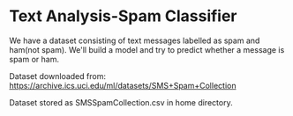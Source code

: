 # Text Analysis-Spam Classifier
We have a dataset consisting of text messages labelled as spam and ham(not spam). We'll build a model and try to predict whether a message is spam or ham.

Dataset downloaded from: https://archive.ics.uci.edu/ml/datasets/SMS+Spam+Collection

Dataset stored as SMSSpamCollection.csv in home directory.

